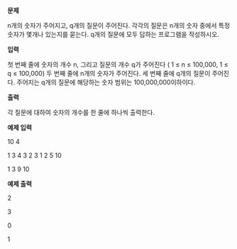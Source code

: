 **문제**

n개의 숫자가 주어지고, q개의 질문이 주어진다. 각각의 질문은 n개의 숫자 중에서 특정 숫자가 몇개나 있는지를 묻는다. q개의 질문에 모두 답하는 프로그램을 작성하시오.

 

**입력**

첫 번째 줄에 숫자의 개수 n, 그리고 질문의 개수 q가 주어진다 ( 1 ≤ n ≤ 100,000, 1 ≤ q ≤ 100,000) 두 번째 줄에 n개의 숫자가 주어진다. 세 번째 줄에 q개의 질문이 주어진다. 주어지는 q개의 질문에 해당하는 숫자 범위는 100,000,000이하이다.  

**출력**

각 질문에 대하여 숫자의 개수를 한 줄에 하나씩 출력한다.  

**예제 입력**

10 4

1 3 4 3 2 3 1 2 5 10

1 3 9 10

**예제 출력**

2 

3 

0 

1